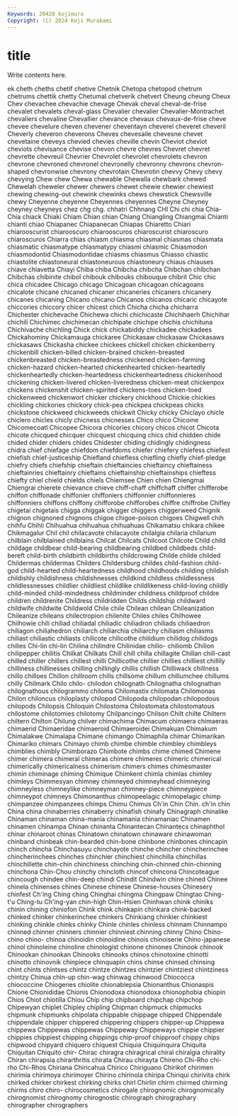 ```yaml
---
Keywords: 20428 kojimura
Copyright: (C) 2024 Koji Murakami
---
```


# title

Write contents here.



ek cheth cheths chetif chetive Chetnik Chetopa
chetopod chetrum chetrums chettik chetty Chetumal chetverik chetvert Cheung cheung
Cheux Chev chevachee chevachie chevage Chevak cheval cheval-de-frise chevalet chevalets
cheval-glass Chevalier chevalier Chevalier-Montrachet chevaliers chevaline Chevallier chevance chevaux chevaux-de-frise
cheve chevee chevelure cheven chevener cheventayn cheverel cheveret cheveril Cheverly
cheveron cheverons Cheves chevesaile chevesne chevet chevetaine cheveys chevied chevies
cheville chevin Cheviot cheviot cheviots chevisance chevise chevon chevre chevres
Chevret chevret chevrette chevreuil Chevrier Chevrolet chevrolet chevrolets chevron chevrone
chevroned chevronel chevronelly chevronny chevrons chevron-shaped chevronwise chevrony chevrotain Chevrotin
chevvy Chevy chevy chevying Chew chew Chewa chewable Chewalla chewbark
chewed Chewelah cheweler chewer chewers chewet chewie chewier chewiest chewing
chewing-out chewink chewinks chews chewstick Chewsville chewy Cheyenne cheyenne Cheyennes
cheyennes Cheyne Cheyney cheyney cheyneys chez chg chg. chhatri Chhnang
CHI Chi chi chia Chia-Chia chiack Chiaki Chiam Chian chian
Chiang Chiangling Chiangmai Chianti chianti chiao Chiapanec Chiapanecan Chiapas Chiaretto
Chiari chiarooscurist chiarooscuro chiarooscuros chiaroscurist chiaroscuro chiaroscuros Chiarra chias chiasm
chiasma chiasmal chiasmas chiasmata chiasmatic chiasmatype chiasmatypy chiasmi chiasmic Chiasmodon
chiasmodontid Chiasmodontidae chiasms chiasmus Chiasso chiastic chiastolite chiastoneural chiastoneurous chiastoneury
chiaus chiauses chiave chiavetta Chiayi Chiba chiba Chibcha chibcha Chibchan
chibchan Chibchas chibinite chibol chibouk chibouks chibouque chibrit Chic chic
chica chicadee Chicago chicago Chicagoan chicagoan chicagoans chicalote chicane chicaned
chicaner chicaneries chicaners chicanery chicanes chicaning Chicano chicano Chicanos chicanos
chicaric chicayote chiccories chiccory chicer chicest chich Chicha chicha chicharra
Chichester chichevache Chichewa chichi chichicaste Chichihaerh Chichihar chichili Chichimec chichimecan
chichipate chichipe chichis chichituna Chichivache chichling Chick chick chickabiddy chickadee
chickadees Chickahominy Chickamauga chickaree Chickasaw chickasaw Chickasaws chickasaws Chickasha chickee
chickees chickell chicken chickenberry chickenbill chicken-billed chicken-brained chicken-breasted chickenbreasted chicken-breastedness
chickened chicken-farming chicken-hazard chicken-hearted chickenhearted chicken-heartedly chickenheartedly chicken-heartedness chickenheartedness chickenhood
chickening chicken-livered chicken-liveredness chicken-meat chickenpox chickens chickenshit chicken-spirited chickens-toes chicken-toed
chickenweed chickenwort chicker chickery chickhood Chickie chickies chickling chickories chickory
chick-pea chickpea chickpeas chicks chickstone chickweed chickweeds chickwit Chicky chicky
Chiclayo chicle chiclero chicles chicly chicness chicnesses Chico chico Chicoine
Chicomecoatl Chicopee Chicora chicories chicory chicos chicot Chicota chicote chicqued
chicquer chicquest chicquing chics chid chidden chide chided chider chiders
chides Chidester chiding chidingly chidingness chidra chief chiefage chiefdom chiefdoms
chiefer chiefery chiefess chiefest chiefish chief-justiceship Chiefland chiefless chiefling chiefly
chief-pledge chiefry chiefs chiefship chieftain chieftaincies chieftaincy chieftainess chieftainries chieftainry
chieftains chieftainship chieftainships chieftess chiefty chiel chield chields chiels Chiemsee
Chien chien Chiengmai Chiengrai chierete chievance chieve chiff-chaff chiffchaff chiffer
chifferobe chiffon chiffonade chiffonier chiffoniers chiffonnier chiffonnieres chiffonniers chiffons chiffony
chifforobe chifforobes chiffre chiffrobe Chifley chigetai chigetais chigga chiggak chigger
chiggers chiggerweed Chignik chignon chignoned chignons chigoe chigoe-poison chigoes Chigwell
chih chihfu Chihli Chihuahua chihuahua chihuahuas Chikamatsu chikara chikee Chikmagalur
Chil chil chilacavote chilacayote chilalgia chilaria chilarium chilblain chilblained chilblains
Chilcat Chilcats Chilcoot Chilcote Child child childage childbear child-bearing childbearing
childbed childbeds child-bereft child-birth childbirth childbirths childcrowing Childe childe childed
Childermas childermas Childers Childersburg childes child-fashion child-god child-hearted child-heartedness childhood
childhoods childing childish childishly childishness childishnesses childkind childless childlessness childlessnesses
childlier childliest childlike childlikeness child-loving childly child-minded child-mindedness childminder childness
childproof childre children childrenite Childress childridden Childs childship childward childwife
childwite Childwold Chile chile Chilean chilean Chileanization Chileanize chileans chilectropion
chilenite Chiles chiles Chilhowee Chilhowie chili chiliad chiliadal chiliadic chiliadron
chiliads chiliaedron chiliagon chiliahedron chiliarch chiliarchia chiliarchy chiliasm chiliasms chiliast
chiliastic chiliasts chilicote chilicothe chilidium chilidog chilidogs chilies Chi-lin chi-lin
Chilina chilindre Chilinidae chilio- chiliomb Chilion chilipepper chilitis Chilkat Chilkats
Chill chill chilla chillagite Chillan chill-cast chilled chiller chillers chillest
chilli Chillicothe chillier chillies chilliest chillily chilliness chillinesses chilling chillingly
chillis chillish Chilliwack chillness chillo chilloes Chillon chillroom chills chillsome
chillum chillumchee chillums chilly Chilmark Chilo chilo- chilodon chilognath Chilognatha
chilognathan chilognathous chilogrammo chiloma Chilomastix chilomata Chilomonas Chilon chiloncus chiloplasty
chilopod Chilopoda chilopodan chilopodous chilopods Chilopsis Chiloquin Chilostoma Chilostomata chilostomatous
chilostome chilotomies chilotomy Chilpancingo Chilson Chilt chilte Chiltern chiltern Chilton
Chilung chilver chimachima Chimacum chimaera chimaeras chimaerid Chimaeridae chimaeroid Chimaeroidei
Chimakuan Chimakum Chimalakwe Chimalapa Chimane chimango Chimaphila chimar Chimarikan Chimariko
chimars Chimayo chimb chimbe chimble chimbley chimbleys chimblies chimbly Chimborazo
Chimbote chimbs chime chimed Chimene chimer chimera chimeral chimeras chimere
chimeres chimeric chimerical chimerically chimericalness chimerism chimers chimes chimesmaster chimin
chiminage chiming Chimique Chimkent chimla chimlas chimley chimleys Chimmesyan chimney
chimneyed chimneyhead chimneying chimneyless chimneylike chimneyman chimney-piece chimneypiece chimneypot chimneys
Chimonanthus chimopeelagic chimopelagic chimp chimpanzee chimpanzees chimps Chimu Chimus Ch'in
Chin Chin. ch'in chin China china chinaberries chinaberry chinafish chinafy
Chinagraph chinalike Chinaman chinaman china-mania chinamania chinamaniac Chinamen chinamen chinampa
Chinan chinanta Chinantecan Chinantecs chinaphthol chinar chinaroot chinas Chinatown chinatown
chinaware chinawoman chinband chinbeak chin-bearded chin-bone chinbone chinbones chincapin chinch
chincha Chinchasuyu chinchayote chinche chincher chincherinchee chincherinchees chinches chinchier chinchiest
chinchilla chinchillas chinchillette chin-chin chinchiness chinching chin-chinned chin-chinning chinchona Chin-Chou
chinchy chincloth chincof chincona Chincoteague chincough chindee chin-deep chindi Chindit
Chindwin chine chined Chinee chinela chinenses chines Chinese chinese Chinese-houses
Chinesery chinfest Ch'ing Ching ching Chinghai chingma Chingpaw Chingtao Ching-t'u
Ching-tu Ch'ing-yan chin-high Chin-Hsien Chinhwan chinik chiniks chinin chining chiniofon
Chink chink chinkapin chinkara chink-backed chinked chinker chinkerinchee chinkers Chinkiang
chinkier chinkiest chinking chinkle chinks chinky Chinle chinles chinless chinnam
Chinnampo chinned chinner chinners chinnier chinniest chinning chinny Chino Chino-
chino chino- chinoa chinoidin chinoidine chinois chinoiserie Chino-japanese chinol chinoleine
chinoline chinologist chinone chinones Chinook chinook Chinookan chinookan Chinooks chinooks
chinos chinotoxine chinotti chinotto chinovnik chinpiece chinquapin chins chinse chinsed
chinsing chint chints chintses chintz chintze chintzes chintzier chintziest chintziness
chintzy Chinua chin-up chin-wag chinwag chinwood Chiococca chiococcine Chiogenes chiolite
chionablepsia Chionanthus Chionaspis Chione Chionididae Chionis Chionodoxa chionodoxa chionophobia chiopin
Chios Chiot chiotilla Chiou Chip chip chipboard chipchap chipchop Chipewyan
chiplet Chipley chipling Chipman chipmuck chipmucks chipmunk chipmunks chipolata chippable
chippage chipped Chippendale chippendale chipper chippered chippering chippers chipper-up Chippewa
chippewa Chippewas chippewas Chippeway Chippeways chippie chippier chippies chippiest chipping
chippings chip-proof chipproof chippy chips chipwood chipyard chiquero chiquest Chiquia
Chiquinquira Chiquita Chiquitan Chiquito chir- Chirac chiragra chiragrical chiral chiralgia
chirality Chiran chirapsia chirarthritis chirata Chirau chirayta Chireno Chi-Rho chi-rho
Chi-Rhos Chiriana Chiricahua Chirico Chiriguano Chirikof chirimen chirimia chirimoya chirimoyer
Chirino chirinola chiripa Chiriqui chirivita chirk chirked chirker chirkest chirking
chirks chirl Chirlin chirm chirmed chirming chirms chiro chiro- chirocosmetics
chirogale chirognomic chirognomically chirognomist chirognomy chirognostic chirograph chirographary chirographer chirographers
